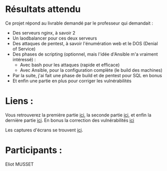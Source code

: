 # Résultats attendu 

Ce projet répond au livrable demandé par le professeur qui demandait :
* Des serveurs nginx, à savoir 2
* Un laodbalancer pour ces deux serveurs
* Des attaques de pentest, à savoir l'énumération web et le DOS (Denial of Service) 
* Des phases de scripting (optionnel, mais l'idée d'Ansible m'a vraiment intéressé) : 
	* Avec bash pour les attaques (rapide et efficace)
	* Avec Ansible, pour la configuration complète (le build des machines)
* Par la suite, j'ai fait une phase de build et de pentest pour SQL en bonus
* Et enfin une partie en plus pour corriger les vulnérabilités

# Liens :

Vous retrouverez la première partie [ici](Build_infra.md), la seconde partie [ici](Partie_pentest.md), et enfin la dernière partie [ici](Build_SQL). En bonus la correction des vulnérabilités [ici](fix.md)

Les captures d'écrans se trouvent [ici](Screen).

# Participants :

Eliot MUSSET
